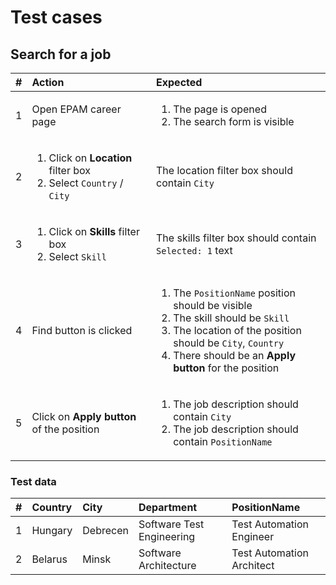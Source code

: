 # Test cases

## Search for a job

| # | Action | Expected |
|--:|:-------|:---------|
| 1 | Open EPAM career page | <ol><li>The page is opened</li><li>The search form is visible</li></ol> |
| 2 | <ol><li>Click on **Location**</code> filter box</li><li>Select `Country` / `City`</li></ol> | The location filter box should contain `City` | 
| 3 | <ol><li>Click on **Skills** filter box</li><li>Select `Skill`</li></ol> | The skills filter box should contain `Selected: 1` text |
| 4 | Find button is clicked | <ol><li>The `PositionName` position should be visible</li><li>The skill should be `Skill`</li><li>The location of the position should be `City`, `Country`</li><li>There should be an **Apply button** for the position</li></ol> |
| 5 | Click on **Apply button** of the position | <ol><li>The job description should contain `City`</li><li>The job description should contain `PositionName`</li></ol> |

### Test data

| # | Country | City | Department | PositionName |
|--:|:--------|:-----|:------------|:-------------|
| 1 | Hungary | Debrecen | Software Test Engineering | Test Automation Engineer |
| 2 | Belarus | Minsk | Software Architecture | Test Automation Architect |